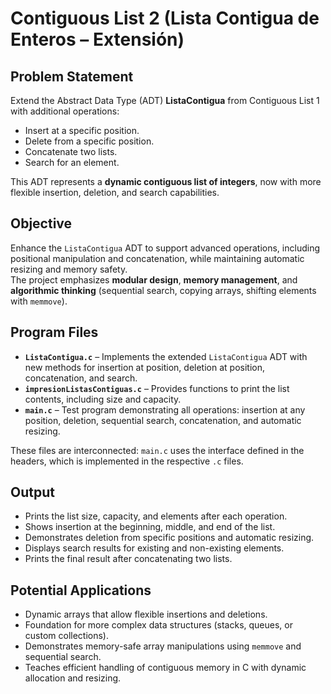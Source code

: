 # Contiguous List 2 (Lista Contigua de Enteros – Extensión)

## Problem Statement  
Extend the Abstract Data Type (ADT) **ListaContigua** from Contiguous List 1 with additional operations:  
- Insert at a specific position.  
- Delete from a specific position.  
- Concatenate two lists.  
- Search for an element.  

This ADT represents a **dynamic contiguous list of integers**, now with more flexible insertion, deletion, and search capabilities.  

## Objective  
Enhance the `ListaContigua` ADT to support advanced operations, including positional manipulation and concatenation, while maintaining automatic resizing and memory safety.  
The project emphasizes **modular design**, **memory management**, and **algorithmic thinking** (sequential search, copying arrays, shifting elements with `memmove`).  

## Program Files  

- **`ListaContigua.c`** – Implements the extended `ListaContigua` ADT with new methods for insertion at position, deletion at position, concatenation, and search.  
- **`impresionListasContiguas.c`** – Provides functions to print the list contents, including size and capacity.  
- **`main.c`** – Test program demonstrating all operations: insertion at any position, deletion, sequential search, concatenation, and automatic resizing.  

These files are interconnected: `main.c` uses the interface defined in the headers, which is implemented in the respective `.c` files.  

## Output  
- Prints the list size, capacity, and elements after each operation.  
- Shows insertion at the beginning, middle, and end of the list.  
- Demonstrates deletion from specific positions and automatic resizing.  
- Displays search results for existing and non-existing elements.  
- Prints the final result after concatenating two lists.  

## Potential Applications  
- Dynamic arrays that allow flexible insertions and deletions.  
- Foundation for more complex data structures (stacks, queues, or custom collections).  
- Demonstrates memory-safe array manipulations using `memmove` and sequential search.  
- Teaches efficient handling of contiguous memory in C with dynamic allocation and resizing.  
